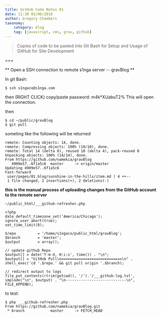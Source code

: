 ```yaml
---
title: GitHub Code Notes 01
date: 11:30 01/06/2016
author: Gregory Chambers
taxonomy:
    category: blog
    tag: [javascript, cms, grav, github]
---
```


> Copies of code to be pasted into Git Bash for Setup and Usage of GitHub for Site Development

===

** Open a SSH connection to remote s1nga server -- gravBlog **

In git Bash:

```$ ssh s1ngaco@s1nga.com```

then (RIGHT CLICK) copy/paste password: m4k*XUabuT2%
This will open the connection.

then

```
$ cd ~/public/gravBlog
$ git pull
```
someting like the following will be returned

```
remote: Counting objects: 14, done.
remote: Compressing objects: 100% (10/10), done.
remote: Total 14 (delta 8), reused 10 (delta 4), pack-reused 0
Unpacking objects: 100% (14/14), done.
From https://github.com/namekia/gravBlog
   4909e57..6f1a5c6  master     -> origin/master
Updating 4909e57..6f1a5c6
Fast-forward
 user/pages/01.blog/sunshine-in-the-hills/item.md | 4 ++--
 1 file changed, 2 insertions(+), 2 deletions(-)
```
**this is the manual process of uploading changes from the GitHub account to the remote server**

```
~/public_html/___github-refresher.php
```

```
<?php
date_default_timezone_set('America/Chicago');
ignore_user_abort(true);
set_time_limit(0);

$repo          = '/home/s1ngaco/public_html/gravBlog';
$branch        = 'master';
$output        = array();

// update github Repo
$output[] = date('Y-m-d, H:i:s', time()) . "\n";
$output[] = "GitHub Pull\n============================\n" . shell_exec('cd '.$repo.' && git pull origin '.$branch);

// redirect output to logs
file_put_contents(rtrim(getcwd(), '/').'/___github-log.txt', implode("\n", $output) . "\n----------------------------\n", FILE_APPEND);
```

to test:

```
$ php ___github-refresher.php
From https://github.com/namekia/gravBlog.git
 * branch            master     -> FETCH_HEAD
```
